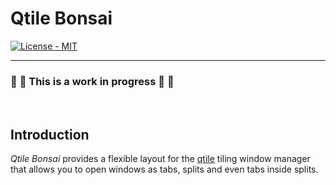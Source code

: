 # Qtile Bonsai

[![License - MIT](https://img.shields.io/github/license/qtile/qtile.svg)](https://github.com/aravinda0/qtile-bonsai/blob/master/LICENSE.txt)

-----

### :construction: :construction: This is a work in progress :construction: :construction:

<br/>


## Introduction

_Qtile Bonsai_ provides a flexible layout for the
[qtile](https://github.com/qtile/qtile) tiling window manager that allows you to
open windows as tabs, splits and even tabs inside splits.
